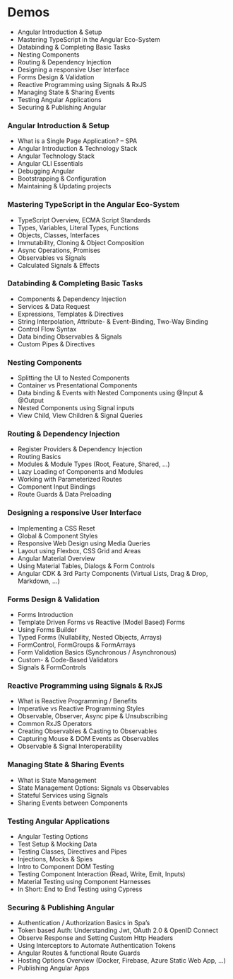 # Demos

- Angular Introduction & Setup
- Mastering TypeScript in the Angular Eco-System
- Databinding & Completing Basic Tasks
- Nesting Components
- Routing & Dependency Injection
- Designing a responsive User Interface
- Forms Design & Validation
- Reactive Programming using Signals & RxJS
- Managing State & Sharing Events
- Testing Angular Applications
- Securing & Publishing Angular

### Angular Introduction & Setup

- What is a Single Page Application? – SPA
- Angular Introduction & Technology Stack
- Angular Technology Stack
- Angular CLI Essentials
- Debugging Angular
- Bootstrapping & Configuration
- Maintaining & Updating projects

### Mastering TypeScript in the Angular Eco-System

- TypeScript Overview, ECMA Script Standards
- Types, Variables, Literal Types, Functions
- Objects, Classes, Interfaces
- Immutability, Cloning & Object Composition
- Async Operations, Promises 
- Observables vs Signals
- Calculated Signals & Effects

### Databinding & Completing Basic Tasks

- Components & Dependency Injection 
- Services & Data Request
- Expressions, Templates & Directives
- String Interpolation, Attribute- & Event-Binding, Two-Way Binding
- Control Flow Syntax
- Data binding Observables & Signals
- Custom Pipes & Directives

### Nesting Components

- Splitting the UI to Nested Components
- Container vs Presentational Components
- Data binding & Events with Nested Components using @Input & @Output
- Nested Components using Signal inputs
- View Child, View Children & Signal Queries

### Routing & Dependency Injection

- Register Providers & Dependency Injection
- Routing Basics
- Modules & Module Types (Root, Feature, Shared, ...)
- Lazy Loading of Components and Modules
- Working with Parameterized Routes
- Component Input Bindings
- Route Guards & Data Preloading

### Designing a responsive User Interface

- Implementing a CSS Reset
- Global & Component Styles
- Responsive Web Design using Media Queries
- Layout using Flexbox, CSS Grid and Areas
- Angular Material Overview
- Using Material Tables, Dialogs & Form Controls
- Angular CDK & 3rd Party Components (Virtual Lists, Drag & Drop, Markdown, ...)

### Forms Design & Validation

- Forms Introduction
- Template Driven Forms vs Reactive (Model Based) Forms
- Using Forms Builder
- Typed Forms (Nullability, Nested Objects, Arrays)
- FormControl, FormGroups & FormArrays
- Form Validation Basics (Synchronous / Asynchronous)
- Custom- & Code-Based Validators
- Signals & FormControls

### Reactive Programming using Signals & RxJS

- What is Reactive Programming / Benefits
- Imperative vs Reactive Programming Styles
- Observable, Observer, Async pipe & Unsubscribing
- Common RxJS Operators
- Creating Observables & Casting to Observables
- Capturing Mouse & DOM Events as Observables
- Observable & Signal Interoperability

### Managing State & Sharing Events

- What is State Management
- State Management Options: Signals vs Observables
- Stateful Services using Signals
- Sharing Events between Components

### Testing Angular Applications

- Angular Testing Options
- Test Setup & Mocking Data
- Testing Classes, Directives and Pipes
- Injections, Mocks & Spies
- Intro to Component DOM Testing
- Testing Component Interaction (Read, Write, Emit, Inputs)
- Material Testing using Component Harnesses
- In Short: End to End Testing using Cypress

### Securing & Publishing Angular

- Authentication / Authorization Basics in Spa’s
- Token based Auth: Understanding Jwt, OAuth 2.0 & OpenID Connect
- Observe Response and Setting Custom Http Headers
- Using Interceptors to Automate Authentication Tokens
- Angular Routes & functional Route Guards
- Hosting Options Overview (Docker, Firebase, Azure Static Web App, …)
- Publishing Angular Apps
